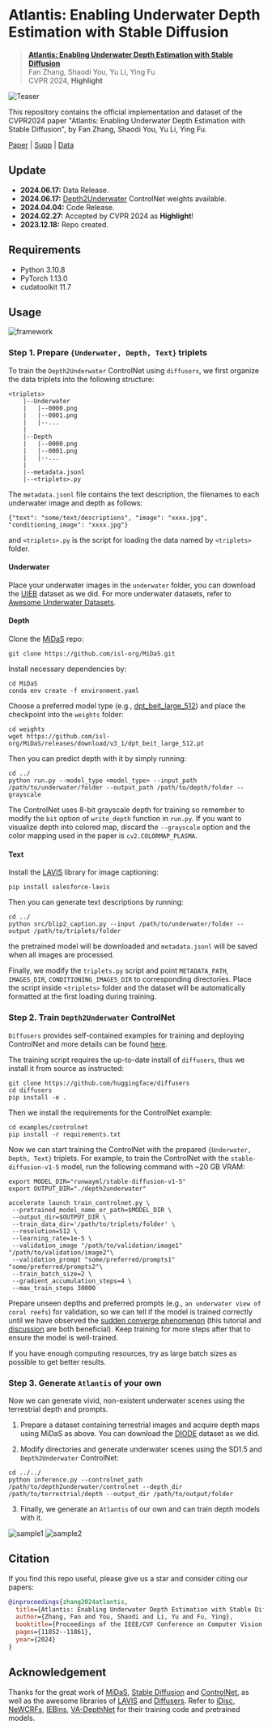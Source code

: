 # Atlantis: Enabling Underwater Depth Estimation with Stable Diffusion 

> [**Atlantis: Enabling Underwater Depth Estimation with Stable Diffusion**]()  
> Fan Zhang, Shaodi You, Yu Li, Ying Fu  
> CVPR 2024, **Highlight**

![Teaser](assets/teaser.jpg)

This repository contains the official implementation and dataset of the CVPR2024 paper "Atlantis: Enabling Underwater Depth Estimation with Stable Diffusion", by Fan Zhang, Shaodi You, Yu Li, Ying Fu.

[Paper](https://openaccess.thecvf.com/content/CVPR2024/papers/Zhang_Atlantis_Enabling_Underwater_Depth_Estimation_with_Stable_Diffusion_CVPR_2024_paper.pdf) | [Supp](https://openaccess.thecvf.com/content/CVPR2024/supplemental/Zhang_Atlantis_Enabling_Underwater_CVPR_2024_supplemental.pdf) | [Data](https://www.kaggle.com/datasets/zkawfanx/atlantis/data)


## Update
- **2024.06.17:** Data Release.
- **2024.06.17:** [Depth2Underwater](https://github.com/zkawfanx/Atlantis/releases/download/v1.0.0/Depth2Underwater.zip) ControlNet weights available.
- **2024.04.04:** Code Release.
- **2024.02.27:** Accepted by CVPR 2024 as **Highlight**!
- **2023.12.18:** Repo created.

## Requirements
- Python 3.10.8
- PyTorch 1.13.0
- cudatoolkit 11.7


## Usage

![framework](assets/pipeline.png)

### Step 1. Prepare `{Underwater, Depth, Text}` triplets
To train the `Depth2Underwater` ControlNet using `diffusers`, we first organize the data triplets into the following structure:
```
<triplets>
    |--Underwater
    |   |--0000.png
    |   |--0001.png
    |   |--...
    |
    |--Depth
    |   |--0000.png
    |   |--0001.png
    |   |--...
    |
    |--metadata.jsonl
    |--<triplets>.py
```
The `metadata.jsonl` file contains the text description, the filenames to each underwater image and depth as follows:
```
{"text": "some/text/descriptions", "image": "xxxx.jpg", "conditioning_image": "xxxx.jpg"}
```
and `<triplets>.py` is the script for loading the data named by `<triplets>` folder.

#### Underwater
Place your underwater images in the `underwater` folder, you can download the [UIEB](https://li-chongyi.github.io/proj_benchmark.html) dataset as we did. For more underwater datasets, refer to [Awesome Underwater Datasets](https://github.com/xahidbuffon/Awesome_Underwater_Datasets).

#### Depth
Clone the [MiDaS](https://github.com/isl-org/MiDaS) repo:
```
git clone https://github.com/isl-org/MiDaS.git
```
Install necessary dependencies by:
```
cd MiDaS
conda env create -f environment.yaml
```

Choose a preferred model type (e.g., [dpt_beit_large_512](https://github.com/isl-org/MiDaS/releases/download/v3_1/dpt_beit_large_512.pt)) and place the checkpoint into the `weights` folder:
```
cd weights
wget https://github.com/isl-org/MiDaS/releases/download/v3_1/dpt_beit_large_512.pt
```

Then you can predict depth with it by simply running:
```
cd ../
python run.py --model_type <model_type> --input_path /path/to/underwater/folder --output_path /path/to/depth/folder --grayscale
```
The ControlNet uses 8-bit grayscale depth for training so remember to modify the `bit` option of `write_depth` function in `run.py`. If you want to visualize depth into colored map, discard the `--grayscale` option and the color mapping used in the paper is `cv2.COLORMAP_PLASMA`.

#### Text
Install the [LAVIS](https://github.com/salesforce/LAVIS) library for image captioning:
```
pip install salesforce-lavis
```
Then you can generate text descriptions by running:
```
cd ../
python src/blip2_caption.py --input /path/to/underwater/folder --output /path/to/triplets/folder
```
the pretrained model will be downloaded and `metadata.jsonl` will be saved when all images are processed.

Finally, we modify the `triplets.py` script and point `METADATA_PATH`, `IMAGES_DIR`, `CONDITIONING_IMAGES_DIR` to corresponding directories. Place the script inside `<triplets>` folder and the dataset will be automatically formatted at the first loading during training.

### Step 2. Train `Depth2Underwater` ControlNet
`Diffusers` provides self-contained examples for training and deploying ControlNet and more details can be found [here](https://github.com/huggingface/diffusers/tree/main/examples/controlnet).

The training script requires the up-to-date install of `diffusers`, thus we install it from source as instructed:
```
git clone https://github.com/huggingface/diffusers
cd diffusers
pip install -e .
```
Then we install the requirements for the ControlNet example:
```
cd examples/controlnet
pip install -r requirements.txt
```



Now we can start training the ControlNet with the prepared `{Underwater, Depth, Text}` triplets. For example, to train the ControlNet with the `stable-diffusion-v1-5` model, run the following command with ~20 GB VRAM:
```
export MODEL_DIR="runwayml/stable-diffusion-v1-5"
export OUTPUT_DIR="./depth2underwater"

accelerate launch train_controlnet.py \
 --pretrained_model_name_or_path=$MODEL_DIR \
 --output_dir=$OUTPUT_DIR \
 --train_data_dir='/path/to/triplets/folder' \
 --resolution=512 \
 --learning_rate=1e-5 \
 --validation_image "/path/to/validation/image1" "/path/to/validation/image2"\
 --validation_prompt "some/preferred/prompts1" "some/preferred/prompts2"\
 --train_batch_size=2 \
 --gradient_accumulation_steps=4 \
 --max_train_steps 30000
```
Prepare unseen depths and preferred prompts (e.g., `an underwater view of coral reefs`) for validation, so we can tell if the model is trained correctly until we have observed the [sudden converge phenomenon](https://github.com/lllyasviel/ControlNet/blob/main/docs/train.md#more-consideration-sudden-converge-phenomenon-and-gradient-accumulation) (this tutorial and [discussion](https://github.com/lllyasviel/ControlNet/discussions/318#discussioncomment-7176692) are both beneficial). Keep training for more steps after that to ensure the model is well-trained.

If you have enough computing resources, try as large batch sizes as possible to get better results.

### Step 3. Generate `Atlantis` of your own
Now we can generate vivid, non-existent underwater scenes using the terrestrial depth and prompts.

1. Prepare a dataset containing terrestrial images and acquire depth maps using MiDaS as above. You can download the [DIODE](https://diode-dataset.org/) dataset as we did.

2. Modify directories and generate underwater scenes using the SD1.5 and `Depth2Underwater` ControlNet:
```
cd ../../
python inference.py --controlnet_path /path/to/depth2underwater/controlnet --depth_dir /path/to/terrestrial/depth --output_dir /path/to/output/folder
```
3. Finally, we generate an `Atlantis` of our own and can train depth models with it.

![sample1](assets/sample1.jpg)
![sample2](assets/sample2.jpg)

## Citation
If you find this repo useful, please give us a star and consider citing our papers:
```bibtex
@inproceedings{zhang2024atlantis,
  title={Atlantis: Enabling Underwater Depth Estimation with Stable Diffusion},
  author={Zhang, Fan and You, Shaodi and Li, Yu and Fu, Ying},
  booktitle={Proceedings of the IEEE/CVF Conference on Computer Vision and Pattern Recognition},
  pages={11852--11861},
  year={2024}
}
```

## Acknowledgement
Thanks for the great work of [MiDaS](https://github.com/isl-org/MiDaS), [Stable Diffusion](https://github.com/CompVis/stable-diffusion) and [ControlNet](https://github.com/lllyasviel/ControlNet), as well as the awesome libraries of [LAVIS](https://github.com/salesforce/LAVIS) and [Diffusers](https://github.com/huggingface/diffusers). Refer to [iDisc](https://github.com/SysCV/idisc), [NeWCRFs](https://github.com/aliyun/NeWCRFs), [IEBins](https://github.com/ShuweiShao/IEBins), [VA-DepthNet](https://github.com/ykzou9/VADepthNet) for their training code and pretrained models.
